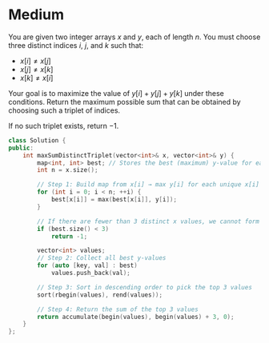 # Medium

You are given two integer arrays $x$ and $y$, each of length $n$. You must choose three distinct indices $i$, $j$, and $k$ such that:

- $x[i] \neq x[j]$
- $x[j] \neq x[k]$
- $x[k] \neq x[i]$

Your goal is to maximize the value of $y[i] + y[j] + y[k]$ under these conditions. Return the maximum possible sum that can be obtained by choosing such a triplet of indices.

If no such triplet exists, return $-1$.

```cpp
class Solution {
public:
    int maxSumDistinctTriplet(vector<int>& x, vector<int>& y) {
        map<int, int> best; // Stores the best (maximum) y-value for each distinct x-value
        int n = x.size();

        // Step 1: Build map from x[i] → max y[i] for each unique x[i]
        for (int i = 0; i < n; ++i) {
            best[x[i]] = max(best[x[i]], y[i]);
        }

        // If there are fewer than 3 distinct x values, we cannot form a triplet
        if (best.size() < 3)
            return -1;

        vector<int> values;
        // Step 2: Collect all best y-values
        for (auto [key, val] : best)
            values.push_back(val);

        // Step 3: Sort in descending order to pick the top 3 values
        sort(rbegin(values), rend(values));

        // Step 4: Return the sum of the top 3 values
        return accumulate(begin(values), begin(values) + 3, 0);
    }
};
```
